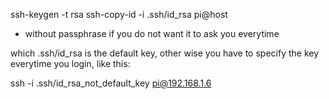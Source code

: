 


ssh-keygen -t rsa 
ssh-copy-id -i .ssh/id_rsa pi@host

* without passphrase if you do not want it to ask you everytime

which .ssh/id_rsa is the default key, other wise you have to specify the key everytime you login, like this:

ssh -i .ssh/id_rsa_not_default_key pi@192.168.1.6